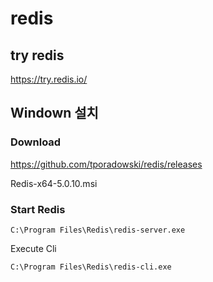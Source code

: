 # redis

## try redis 
https://try.redis.io/






## Windown 설치

### Download
https://github.com/tporadowski/redis/releases

Redis-x64-5.0.10.msi  


### Start Redis
```
C:\Program Files\Redis\redis-server.exe
```

Execute Cli 
```
C:\Program Files\Redis\redis-cli.exe
```

